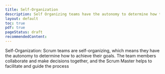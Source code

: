 ```yaml
---
title: Self-Organization
description: Self Organizing teams have the autonomy to determine how to achieve their goals
layout: default
toc: true
pdf: true
pageStatus: draft
recommendedContent:
---
```


Self-Organization: Scrum teams are self-organizing, which means they have the autonomy to determine how to achieve their goals. The team members collaborate and make decisions together, and the Scrum Master helps to facilitate and guide the process